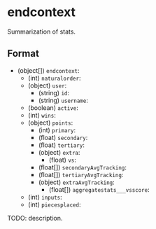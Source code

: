 # endcontext

Summarization of stats.

## Format

* (object[]) `endcontext`:
  * (int) `naturalorder`:
  * (object) `user`:
    * (string) `id`:
    * (string) `username`:
  * (boolean) `active`:
  * (int) `wins`:
  * (object) `points`:
    * (int) `primary`:
    * (float) `secondary`:
    * (float) `tertiary`:
    * (object) `extra`:
      * (float) `vs`:
    * (float[]) `secondaryAvgTracking`:
    * (float[]) `tertiaryAvgTracking`:
    * (object) `extraAvgTracking`:
      * (float[]) `aggregatestats___vsscore`:
  * (int) `inputs`:
  * (int) `piecesplaced`:

TODO: description.

